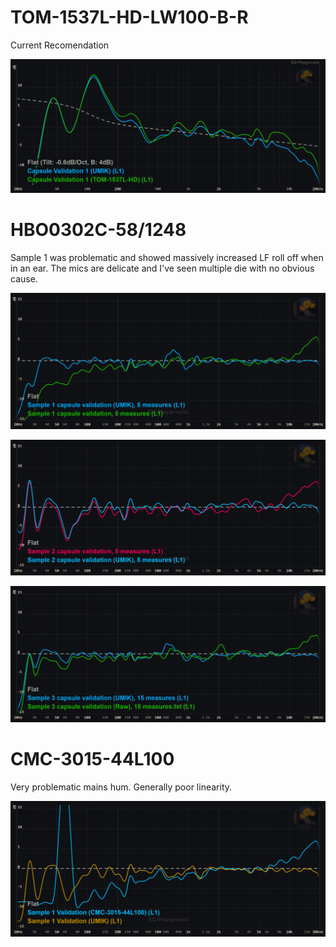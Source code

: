 # TOM-1537L-HD-LW100-B-R

Current Recomendation 

![sample 1](https://github.com/animegolem/pirate-extensions-extended/blob/main/step-by-step-guide/Images/Capsule%20Testing/TOM-1537L-HD-LW100-B-R_Sample_1.png?raw=true)

# HBO0302C-58/1248

Sample 1 was problematic and showed massively increased LF roll off when in an ear. The mics are delicate and I've seen multiple die with no obvious cause.  

![sample 1](https://github.com/animegolem/pirate-extensions-extended/blob/main/step-by-step-guide/Images/Capsule%20Testing/HBO0302C-581248%20Sample%201.png)

![sample 2](https://github.com/animegolem/pirate-extensions-extended/blob/main/step-by-step-guide/Images/Capsule%20Testing/HBO0302C-581248%20Sample%202.png)

![sample 3](https://github.com/animegolem/pirate-extensions-extended/blob/main/step-by-step-guide/Images/Capsule%20Testing/HBO0302C-581248%20sample%203.png)

# CMC-3015-44L100

Very problematic mains hum. Generally poor linearity. 

![Sample 1](https://github.com/animegolem/pirate-extensions-extended/blob/main/step-by-step-guide/Images/Capsule%20Testing/CMC-3015-44L100%20Sample%201.png)
